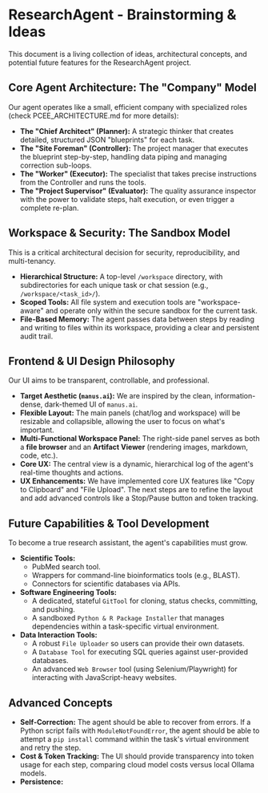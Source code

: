 # ResearchAgent - Brainstorming & Ideas

This document is a living collection of ideas, architectural concepts, and potential future features for the ResearchAgent project.

## Core Agent Architecture: The "Company" Model

Our agent operates like a small, efficient company with specialized roles (check PCEE_ARCHITECTURE.md for more details):

-   **The "Chief Architect" (Planner):** A strategic thinker that creates detailed, structured JSON "blueprints" for each task.
-   **The "Site Foreman" (Controller):** The project manager that executes the blueprint step-by-step, handling data piping and managing correction sub-loops.
-   **The "Worker" (Executor):** The specialist that takes precise instructions from the Controller and runs the tools.
-   **The "Project Supervisor" (Evaluator):** The quality assurance inspector with the power to validate steps, halt execution, or even trigger a complete re-plan.

## Workspace & Security: The Sandbox Model

This is a critical architectural decision for security, reproducibility, and multi-tenancy.

-   **Hierarchical Structure:** A top-level `/workspace` directory, with subdirectories for each unique task or chat session (e.g., `/workspace/<task_id>/`).
-   **Scoped Tools:** All file system and execution tools are "workspace-aware" and operate only within the secure sandbox for the current task.
-   **File-Based Memory:** The agent passes data between steps by reading and writing to files within its workspace, providing a clear and persistent audit trail.

## Frontend & UI Design Philosophy

Our UI aims to be transparent, controllable, and professional.

-   **Target Aesthetic (`manus.ai`):** We are inspired by the clean, information-dense, dark-themed UI of `manus.ai`.
-   **Flexible Layout:** The main panels (chat/log and workspace) will be resizable and collapsible, allowing the user to focus on what's important.
-   **Multi-Functional Workspace Panel:** The right-side panel serves as both a **file browser** and an **Artifact Viewer** (rendering images, markdown, code, etc.).
-   **Core UX:** The central view is a dynamic, hierarchical log of the agent's real-time thoughts and actions.
-   **UX Enhancements:** We have implemented core UX features like "Copy to Clipboard" and "File Upload". The next steps are to refine the layout and add advanced controls like a Stop/Pause button and token tracking.

## Future Capabilities & Tool Development

To become a true research assistant, the agent's capabilities must grow.

-   **Scientific Tools:**
    -   PubMed search tool.
    -   Wrappers for command-line bioinformatics tools (e.g., BLAST).
    -   Connectors for scientific databases via APIs.
-   **Software Engineering Tools:**
    -   A dedicated, stateful `GitTool` for cloning, status checks, committing, and pushing.
    -   A sandboxed `Python & R Package Installer` that manages dependencies within a task-specific virtual environment.
-   **Data Interaction Tools:**
    -   A robust `File Uploader` so users can provide their own datasets.
    -   A `Database Tool` for executing SQL queries against user-provided databases.
    -   An advanced `Web Browser` tool (using Selenium/Playwright) for interacting with JavaScript-heavy websites.

## Advanced Concepts

-   **Self-Correction:** The agent should be able to recover from errors. If a Python script fails with `ModuleNotFoundError`, the agent should be able to attempt a `pip install` command within the task's virtual environment and retry the step.
-   **Cost & Token Tracking:** The UI should provide transparency into token usage for each step, comparing cloud model costs versus local Ollama models.
-   **Persistence:**
